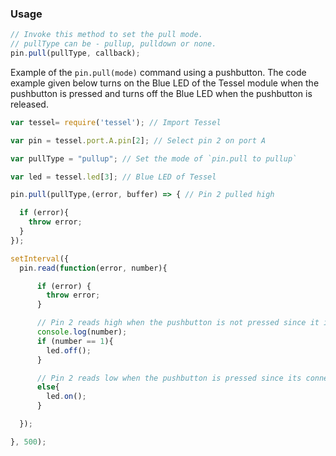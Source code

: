 ### Usage
```js
// Invoke this method to set the pull mode.
// pullType can be - pullup, pulldown or none.
pin.pull(pullType, callback);
```


Example of the `pin.pull(mode)` command using a pushbutton. The code example given below turns on the Blue LED of the Tessel module when the pushbutton is pressed and turns off the Blue LED when the pushbutton is released.

```js
var tessel= require('tessel'); // Import Tessel

var pin = tessel.port.A.pin[2]; // Select pin 2 on port A

var pullType = "pullup"; // Set the mode of `pin.pull to pullup`

var led = tessel.led[3]; // Blue LED of Tessel

pin.pull(pullType,(error, buffer) => { // Pin 2 pulled high

  if (error){
    throw error;
  }
});

setInterval({
  pin.read(function(error, number){

      if (error) {
        throw error;
      }

      // Pin 2 reads high when the pushbutton is not pressed since it is pulled up
      console.log(number);
      if (number == 1){
        led.off();
      }

      // Pin 2 reads low when the pushbutton is pressed since its connection with ground gets complete
      else{
        led.on();
      }

  });

}, 500);
```
